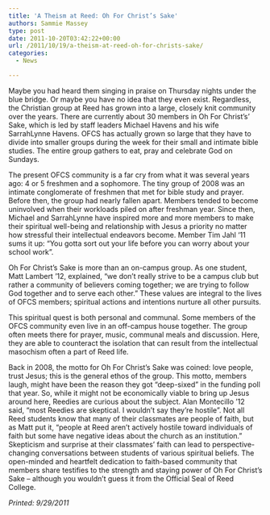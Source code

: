 ```yaml
---
title: 'A Theism at Reed: Oh For Christ’s Sake'
authors: Sammie Massey
type: post
date: 2011-10-20T03:42:22+00:00
url: /2011/10/19/a-theism-at-reed-oh-for-christs-sake/
categories:
  - News

---
```

Maybe you had heard them singing in praise on Thursday nights under the blue bridge. Or maybe you have no idea that they even exist. Regardless, the Christian group at Reed has grown into a large, closely knit community over the years. There are currently about 30 members in Oh For Christ’s&#8217; Sake, which is led by staff leaders Michael Havens and his wife SarrahLynne Havens. OFCS has actually grown so large that they have to divide into smaller groups during the week for their small and intimate bible studies. The entire group gathers to eat, pray and celebrate God on Sundays.

The present OFCS community is a far cry from what it was several years ago: 4 or 5 freshmen and a sophomore. The tiny group of 2008 was an intimate conglomerate of freshmen that met for bible study and prayer. Before then, the group had nearly fallen apart. Members tended to become uninvolved when their workloads piled on after freshman year. Since then, Michael and SarrahLynne have inspired more and more members to make their spiritual well-being and relationship with Jesus a priority no matter how stressful their intellectual endeavors become. Member Tim Jahl ‘11 sums it up: &#8220;You gotta sort out your life before you can worry about your school work&#8221;.

Oh For Christ&#8217;s Sake is more than an on-campus group. As one student, Matt Lambert &#8217;12, explained, &#8220;we don’t really strive to be a campus club but rather a community of believers coming together; we are trying to follow God together and to serve each other.&#8221; These values are integral to the lives of OFCS members; spiritual actions and intentions nurture all other pursuits.

This spiritual quest is both personal and communal. Some members of the OFCS community even live in an off-campus house together. The group often meets there for prayer, music, communal meals and discussion. Here, they are able to counteract the isolation that can result from the intellectual masochism often a part of Reed life.

Back in 2008, the motto for Oh For Christ&#8217;s Sake was coined: love people, trust Jesus; this is the general ethos of the group. This motto, members laugh, might have been the reason they got &#8220;deep-sixed&#8221; in the funding poll that year. So, while it might not be economically viable to bring up Jesus around here, Reedies are curious about the subject. Alan Montecillo &#8217;12 said, &#8220;most Reedies are skeptical. I wouldn&#8217;t say they&#8217;re hostile&#8221;. Not all Reed students know that many of their classmates are people of faith, but as Matt put it, &#8220;people at Reed aren&#8217;t actively hostile toward individuals of faith but some have negative ideas about the church as an institution.&#8221; Skepticism and surprise at their classmates&#8217; faith can lead to perspective-changing conversations between students of various spiritual beliefs. The open-minded and heartfelt dedication to faith-based community that members share testifies to the strength and staying power of Oh For Christ’s Sake &#8211; although you wouldn&#8217;t guess it from the Official Seal of Reed College.

_Printed: 9/29/2011_

&nbsp;